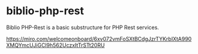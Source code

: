 # biblio-php-rest
Biblio PHP-Rest is a basic substructure for PHP Rest services.

https://miro.com/welcomeonboard/6xv072vmFoSXtBCdgJzrTYKrbIXtA990XMQYmcUJiGCl9h562UczxItTrSTt20RU

